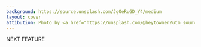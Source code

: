 ```yaml
---
background: https://source.unsplash.com/JgOeRuGD_Y4/medium
layout: cover
attibution: Photo by <a href="https://unsplash.com/@heytowner?utm_source=unsplash&utm_medium=referral&utm_content=creditCopyText">JOHN TOWNER</a> on <a href="https://unsplash.com/s/photos/dark-background?utm_source=unsplash&utm_medium=referral&utm_content=creditCopyText">Unsplash</a>
---
```


NEXT FEATURE